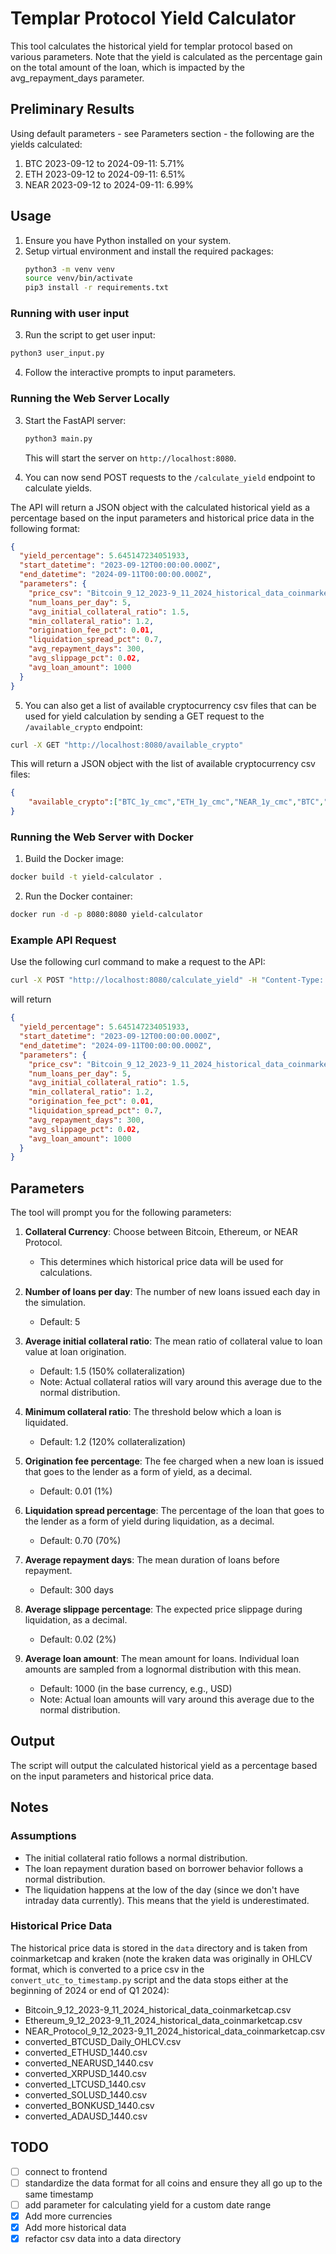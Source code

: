 # Templar Protocol Yield Calculator

This tool calculates the historical yield for templar protocol based on various parameters. Note that the yield is calculated as the percentage gain on the total amount of the loan, which is impacted by the avg_repayment_days parameter.

## Preliminary Results
Using default parameters - see Parameters section - the following are the yields calculated:
1. BTC 2023-09-12 to 2024-09-11: 5.71%
2. ETH 2023-09-12 to 2024-09-11: 6.51%
3. NEAR 2023-09-12 to 2024-09-11: 6.99%

## Usage

1. Ensure you have Python installed on your system.
2. Setup virtual environment and install the required packages:
    ```bash
    python3 -m venv venv
    source venv/bin/activate
    pip3 install -r requirements.txt
    ```

### Running with user input
3. Run the script to get user input:
```bash
python3 user_input.py
```
4. Follow the interactive prompts to input parameters.

### Running the Web Server Locally

3. Start the FastAPI server:
    ```bash
    python3 main.py
    ```
   This will start the server on `http://localhost:8080`.

4. You can now send POST requests to the `/calculate_yield` endpoint to calculate yields.

The API will return a JSON object with the calculated historical yield as a percentage based on the input parameters and historical price data in the following format:
```json
{
  "yield_percentage": 5.645147234051933,
  "start_datetime": "2023-09-12T00:00:00.000Z",
  "end_datetime": "2024-09-11T00:00:00.000Z",
  "parameters": {
    "price_csv": "Bitcoin_9_12_2023-9_11_2024_historical_data_coinmarketcap.csv",
    "num_loans_per_day": 5,
    "avg_initial_collateral_ratio": 1.5,
    "min_collateral_ratio": 1.2,
    "origination_fee_pct": 0.01,
    "liquidation_spread_pct": 0.7,
    "avg_repayment_days": 300,
    "avg_slippage_pct": 0.02,
    "avg_loan_amount": 1000
  }
}
```
5. You can also get a list of available cryptocurrency csv files that can be used for yield calculation by sending a GET request to the `/available_crypto` endpoint:
```bash
curl -X GET "http://localhost:8080/available_crypto"
```
This will return a JSON object with the list of available cryptocurrency csv files:
```json
{
    "available_crypto":["BTC_1y_cmc","ETH_1y_cmc","NEAR_1y_cmc","BTC","ETH","NEAR","XRP","LTC","SOL","BONK","ADA"]
}
```

### Running the Web Server with Docker

1. Build the Docker image:
```bash
docker build -t yield-calculator .
```
2. Run the Docker container:
```bash
docker run -d -p 8080:8080 yield-calculator
```


### Example API Request

Use the following curl command to make a request to the API:
```bash
curl -X POST "http://localhost:8080/calculate_yield" -H "Content-Type: application/json" -d '{"price_csv": "BTC_1y_cmc", "num_loans_per_day": 5, "avg_initial_collateral_ratio": 1.5, "min_collateral_ratio": 1.2, "origination_fee_pct": 0.01, "liquidation_spread_pct": 0.70, "avg_repayment_days": 300, "avg_slippage_pct": 0.02, "avg_loan_amount": 1000}'
```
will return
```json
{
  "yield_percentage": 5.645147234051933,
  "start_datetime": "2023-09-12T00:00:00.000Z",
  "end_datetime": "2024-09-11T00:00:00.000Z",
  "parameters": {
    "price_csv": "Bitcoin_9_12_2023-9_11_2024_historical_data_coinmarketcap.csv",
    "num_loans_per_day": 5,
    "avg_initial_collateral_ratio": 1.5,
    "min_collateral_ratio": 1.2,
    "origination_fee_pct": 0.01,
    "liquidation_spread_pct": 0.7,
    "avg_repayment_days": 300,
    "avg_slippage_pct": 0.02,
    "avg_loan_amount": 1000
  }
}
```


## Parameters

The tool will prompt you for the following parameters:

1. **Collateral Currency**: Choose between Bitcoin, Ethereum, or NEAR Protocol.
   - This determines which historical price data will be used for calculations.

2. **Number of loans per day**: The number of new loans issued each day in the simulation.
   - Default: 5

3. **Average initial collateral ratio**: The mean ratio of collateral value to loan value at loan origination.
   - Default: 1.5 (150% collateralization)
   - Note: Actual collateral ratios will vary around this average due to the normal distribution.

4. **Minimum collateral ratio**: The threshold below which a loan is liquidated.
   - Default: 1.2 (120% collateralization)

5. **Origination fee percentage**: The fee charged when a new loan is issued that goes to the lender as a form of yield, as a decimal.
   - Default: 0.01 (1%)

6. **Liquidation spread percentage**: The percentage of the loan that goes to the lender as a form of yield during liquidation, as a decimal.
   - Default: 0.70 (70%)

7. **Average repayment days**: The mean duration of loans before repayment.
   - Default: 300 days

8. **Average slippage percentage**: The expected price slippage during liquidation, as a decimal.
   - Default: 0.02 (2%)

9. **Average loan amount**: The mean amount for loans. Individual loan amounts are sampled from a lognormal distribution with this mean.
   - Default: 1000 (in the base currency, e.g., USD)
   - Note: Actual loan amounts will vary around this average due to the normal distribution.

## Output

The script will output the calculated historical yield as a percentage based on the input parameters and historical price data.

## Notes
### Assumptions
- The initial collateral ratio follows a normal distribution.
- The loan repayment duration based on borrower behavior follows a normal distribution.
- The liquidation happens at the low of the day (since we don't have intraday data currently). This means that the yield is underestimated.

### Historical Price Data
The historical price data is stored in the `data` directory and is taken from coinmarketcap and kraken (note the kraken data was originally in OHLCV format, which is converted to a price csv in the `convert_utc_to_timestamp.py` script and the data stops either at the beginning of 2024 or end of Q1 2024):
- Bitcoin_9_12_2023-9_11_2024_historical_data_coinmarketcap.csv
- Ethereum_9_12_2023-9_11_2024_historical_data_coinmarketcap.csv
- NEAR_Protocol_9_12_2023-9_11_2024_historical_data_coinmarketcap.csv
- converted_BTCUSD_Daily_OHLCV.csv
- converted_ETHUSD_1440.csv
- converted_NEARUSD_1440.csv
- converted_XRPUSD_1440.csv
- converted_LTCUSD_1440.csv
- converted_SOLUSD_1440.csv
- converted_BONKUSD_1440.csv
- converted_ADAUSD_1440.csv


## TODO
- [ ] connect to frontend
- [ ] standardize the data format for all coins and ensure they all go up to the same timestamp
- [ ] add parameter for calculating yield for a custom date range
- [x] Add more currencies
- [x] Add more historical data
- [x] refactor csv data into a data directory
